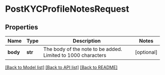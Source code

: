 # PostKYCProfileNotesRequest

## Properties
Name | Type | Description | Notes
------------ | ------------- | ------------- | -------------
**body** | **str** | The body of the note to be added. Limited to 1000 characters | [optional] 

[[Back to Model list]](../README.md#documentation-for-models) [[Back to API list]](../README.md#documentation-for-api-endpoints) [[Back to README]](../README.md)

